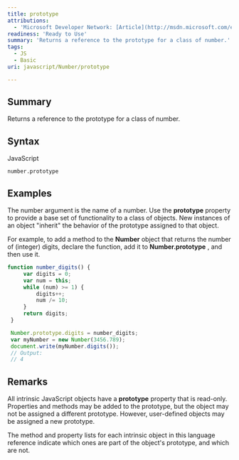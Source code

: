 ```yaml
---
title: prototype
attributions:
  - 'Microsoft Developer Network: [Article](http://msdn.microsoft.com/en-us/library/ie/jj159612(v=vs.94).aspx)'
readiness: 'Ready to Use'
summary: 'Returns a reference to the prototype for a class of number.'
tags:
  - JS
  - Basic
uri: javascript/Number/prototype

---
```

## <span>Summary</span>

Returns a reference to the prototype for a class of number.

## <span>Syntax</span>

<span class="language">JavaScript</span>

    number.prototype

## <span>Examples</span>

The number argument is the name of a number. Use the **prototype** property to provide a base set of functionality to a class of objects. New instances of an object "inherit" the behavior of the prototype assigned to that object.

For example, to add a method to the **Number** object that returns the number of (integer) digits, declare the function, add it to **Number.prototype** , and then use it.

``` js
function number_digits() {
     var digits = 0;
     var num = this;
     while (num) >= 1) {
         digits++;
         num /= 10;
     }
     return digits;
 }

 Number.prototype.digits = number_digits;
 var myNumber = new Number(3456.789);
 document.write(myNumber.digits());
 // Output:
 // 4
```

## <span>Remarks</span>

All intrinsic JavaScript objects have a **prototype** property that is read-only. Properties and methods may be added to the prototype, but the object may not be assigned a different prototype. However, user-defined objects may be assigned a new prototype.

The method and property lists for each intrinsic object in this language reference indicate which ones are part of the object's prototype, and which are not.

